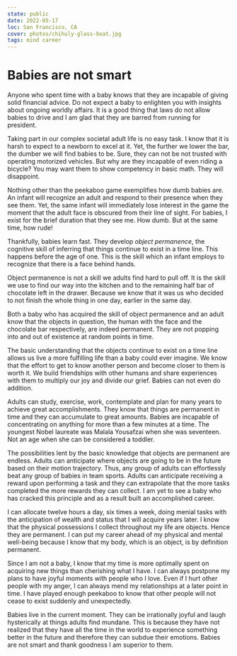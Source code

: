 ```yaml
---
state: public
date: 2022-05-17
loc: San Francisco, CA
cover: photos/chihuly-glass-boat.jpg
tags: mind career
---
```


# Babies are not smart

Anyone who spent time with a baby knows that they are incapable of giving solid financial advice. Do not expect a baby to enlighten you with insights about ongoing worldly affairs. It is a good thing that laws do not allow babies to drive and I am glad that they are barred from running for president.

Taking part in our complex societal adult life is no easy task. I know that it is harsh to expect to a newborn to excel at it. Yet, the further we lower the bar, the dumber we will find babies to be. Sure, they can not be not trusted with operating motorized vehicles. But why are they incapable of even riding a bicycle? You may want them to show competency in basic math. They will disappoint.

Nothing other than the peekaboo game exemplifies how dumb babies are. An infant will recognize an adult and respond to their presence when they see them. Yet, the same infant will immediately lose interest in the game the moment that the adult face is obscured from their line of sight. For babies, I exist for the brief duration that they see me. How dumb. But at the same time, how rude!

Thankfully, babies learn fast. They develop *object permanence*, the cognitive skill of inferring that things continue to exist in a time line. This happens before the age of one. This is the skill which an infant employs to recognize that there is a face behind hands.

Object permanence is not a skill we adults find hard to pull off. It is the skill we use to find our way into the kitchen and to the remaining half bar of chocolate left in the drawer. Because we know that it was us who decided to not finish the whole thing in one day, earlier in the same day.

Both a baby who has acquired the skill of object permanence and an adult know that the objects in question, the human with the face and the chocolate bar respectively, are indeed permanent. They are not popping into and out of existence at random points in time.

The basic understanding that the objects continue to exist on a time line allows us live a more fulfilling life than a baby could ever imagine. We know that the effort to get to know another person and become closer to them is worth it. We build friendships with other humans and share experiences with them to multiply our joy and divide our grief. Babies can not even do addition.

Adults can study, exercise, work, contemplate and plan for many years to achieve great accomplishments. They know that things are permanent in time and they can accumulate to great amounts. Babies are incapable of concentrating on anything for more than a few minutes at a time. The youngest Nobel laureate was Malala Yousafzai when she was seventeen. Not an age when she can be considered a toddler.

The possibilities lent by the basic knowledge that objects are permanent are endless. Adults can anticipate where objects are going to be in the future based on their motion trajectory. Thus, any group of adults can effortlessly beat any group of babies in team sports. Adults can anticipate receiving a reward upon performing a task and they can extrapolate that the more tasks completed the more rewards they can collect. I am yet to see a baby who has cracked this principle and as a result built an accomplished career.

I can allocate twelve hours a day, six times a week, doing menial tasks with the anticipation of wealth and status that I will acquire years later. I know that the physical possessions I collect throughout my life are objects. Hence they are permanent. I can put my career ahead of my physical and mental well-being because I know that my body, which is an object, is by definition permanent.

Since I am not a baby, I know that my time is more optimally spent on acquiring new things than cherishing what I have. I can always postpone my plans to have joyful moments with people who I love. Even if I hurt other people with my anger, I can always mend my relationships at a later point in time. I have played enough peekaboo to know that other people will not cease to exist suddenly and unexpectedly.

Babies live in the current moment. They can be irrationally joyful and laugh hysterically at things adults find mundane. This is because they have not realized that they have all the time in the world to experience something better in the future and therefore they can subdue their emotions. Babies are not smart and thank goodness I am superior to them.